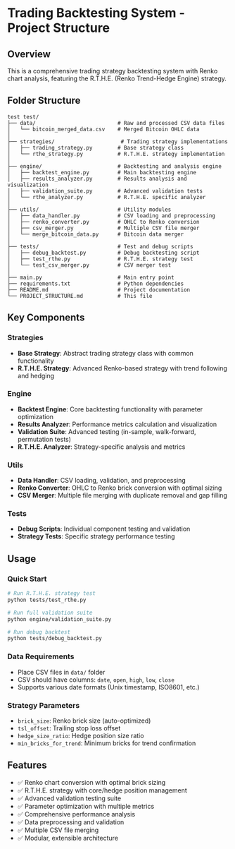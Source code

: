 # Trading Backtesting System - Project Structure

## Overview
This is a comprehensive trading strategy backtesting system with Renko chart analysis, featuring the R.T.H.E. (Renko Trend-Hedge Engine) strategy.

## Folder Structure

```
test test/
├── data/                          # Raw and processed CSV data files
│   └── bitcoin_merged_data.csv    # Merged Bitcoin OHLC data
│
├── strategies/                     # Trading strategy implementations
│   ├── trading_strategy.py        # Base strategy class
│   └── rthe_strategy.py           # R.T.H.E. strategy implementation
│
├── engine/                        # Backtesting and analysis engine
│   ├── backtest_engine.py         # Main backtesting engine
│   ├── results_analyzer.py        # Results analysis and visualization
│   ├── validation_suite.py        # Advanced validation tests
│   └── rthe_analyzer.py           # R.T.H.E. specific analyzer
│
├── utils/                         # Utility modules
│   ├── data_handler.py            # CSV loading and preprocessing
│   ├── renko_converter.py         # OHLC to Renko conversion
│   ├── csv_merger.py              # Multiple CSV file merger
│   └── merge_bitcoin_data.py      # Bitcoin data merger
│
├── tests/                         # Test and debug scripts
│   ├── debug_backtest.py          # Debug backtesting script
│   ├── test_rthe.py               # R.T.H.E. strategy test
│   └── test_csv_merger.py         # CSV merger test
│
├── main.py                        # Main entry point
├── requirements.txt               # Python dependencies
├── README.md                      # Project documentation
└── PROJECT_STRUCTURE.md           # This file
```

## Key Components

### Strategies
- **Base Strategy**: Abstract trading strategy class with common functionality
- **R.T.H.E. Strategy**: Advanced Renko-based strategy with trend following and hedging

### Engine
- **Backtest Engine**: Core backtesting functionality with parameter optimization
- **Results Analyzer**: Performance metrics calculation and visualization
- **Validation Suite**: Advanced testing (in-sample, walk-forward, permutation tests)
- **R.T.H.E. Analyzer**: Strategy-specific analysis and metrics

### Utils
- **Data Handler**: CSV loading, validation, and preprocessing
- **Renko Converter**: OHLC to Renko brick conversion with optimal sizing
- **CSV Merger**: Multiple file merging with duplicate removal and gap filling

### Tests
- **Debug Scripts**: Individual component testing and validation
- **Strategy Tests**: Specific strategy performance testing

## Usage

### Quick Start
```bash
# Run R.T.H.E. strategy test
python tests/test_rthe.py

# Run full validation suite
python engine/validation_suite.py

# Run debug backtest
python tests/debug_backtest.py
```

### Data Requirements
- Place CSV files in `data/` folder
- CSV should have columns: `date`, `open`, `high`, `low`, `close`
- Supports various date formats (Unix timestamp, ISO8601, etc.)

### Strategy Parameters
- `brick_size`: Renko brick size (auto-optimized)
- `tsl_offset`: Trailing stop loss offset
- `hedge_size_ratio`: Hedge position size ratio
- `min_bricks_for_trend`: Minimum bricks for trend confirmation

## Features
- ✅ Renko chart conversion with optimal brick sizing
- ✅ R.T.H.E. strategy with core/hedge position management
- ✅ Advanced validation testing suite
- ✅ Parameter optimization with multiple metrics
- ✅ Comprehensive performance analysis
- ✅ Data preprocessing and validation
- ✅ Multiple CSV file merging
- ✅ Modular, extensible architecture 